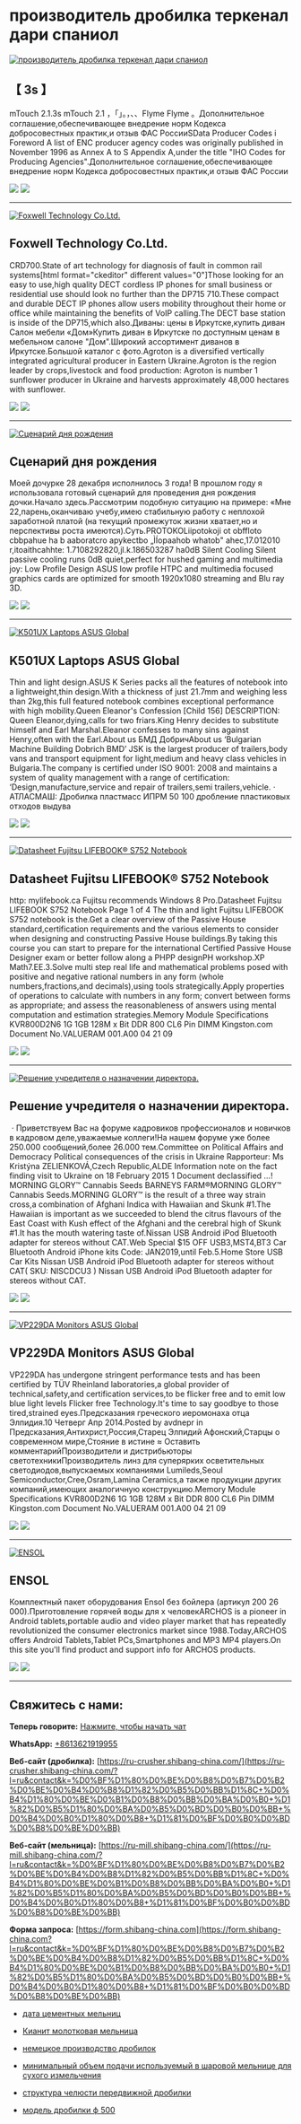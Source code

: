 # производитель дробилка теркенал дари спаниол

<a href="https://swt.shibang-china.com/?l=ru&img&k=%D0%BF%D1%80%D0%BE%D0%B8%D0%B7%D0%B2%D0%BE%D0%B4%D0%B8%D1%82%D0%B5%D0%BB%D1%8C+%D0%B4%D1%80%D0%BE%D0%B1%D0%B8%D0%BB%D0%BA%D0%B0+%D1%82%D0%B5%D1%80%D0%BA%D0%B5%D0%BD%D0%B0%D0%BB+%D0%B4%D0%B0%D1%80%D0%B8+%D1%81%D0%BF%D0%B0%D0%BD%D0%B8%D0%BE%D0%BB" target="_blank">![производитель дробилка теркенал дари спаниол](http://static.shibang-china.com/all-800x300/408.jpg)</a>

## 【 3s 】
mTouch 2.1.3s mTouch 2.1 ，「」。，、、Flyme Flyme 。Дополнительное соглашение,обеспечивающее внедрение норм Кодекса добросовестных практик,и отзыв ФАС РоссииSData Producer Codes i Foreword A list of ENC producer agency codes was originally published in November 1996 as Annex A to S Appendix A,under the title &quot;IHO Codes for Producing Agencies&quot;.Дополнительное соглашение,обеспечивающее внедрение норм Кодекса добросовестных практик,и отзыв ФАС России


<a href="https://whatsapp.shibangsoft.com/WhatsApp.php" target="_blank" title="WhatsApp">![](http://static.shibang-china.com/icon/whatsapp.png)</a> <a href="https://swt.shibang-china.com/?l=ru&icon&k=%D0%BF%D1%80%D0%BE%D0%B8%D0%B7%D0%B2%D0%BE%D0%B4%D0%B8%D1%82%D0%B5%D0%BB%D1%8C+%D0%B4%D1%80%D0%BE%D0%B1%D0%B8%D0%BB%D0%BA%D0%B0+%D1%82%D0%B5%D1%80%D0%BA%D0%B5%D0%BD%D0%B0%D0%BB+%D0%B4%D0%B0%D1%80%D0%B8+%D1%81%D0%BF%D0%B0%D0%BD%D0%B8%D0%BE%D0%BB" target="_blank">![](http://static.shibang-china.com/icon/chat-ru.png)</a>

---

<a href="https://swt.shibang-china.com/?l=ru&img&k=%D0%BF%D1%80%D0%BE%D0%B8%D0%B7%D0%B2%D0%BE%D0%B4%D0%B8%D1%82%D0%B5%D0%BB%D1%8C+%D0%B4%D1%80%D0%BE%D0%B1%D0%B8%D0%BB%D0%BA%D0%B0+%D1%82%D0%B5%D1%80%D0%BA%D0%B5%D0%BD%D0%B0%D0%BB+%D0%B4%D0%B0%D1%80%D0%B8+%D1%81%D0%BF%D0%B0%D0%BD%D0%B8%D0%BE%D0%BB" target="_blank">![Foxwell Technology Co.Ltd.](http://static.shibang-china.com/all-800x300/654.jpg)</a>

## Foxwell Technology Co.Ltd.
CRD700.State of art technology for diagnosis of fault in common rail systems[html format=&quot;ckeditor&quot; different values=&quot;0&quot;]Those looking for an easy to use,high quality DECT cordless IP phones for small business or residential use should look no further than the DP715 710.These compact and durable DECT IP phones allow users mobility throughout their home or office while maintaining the benefits of VoIP calling.The DECT base station is inside of the DP715,which also.Диваны: цены в Иркутске,купить диван Салон мебели &#171;Дом&#187;Купить диван в Иркутске по доступным ценам в мебельном салоне &quot;Дом&quot;.Широкий ассортимент диванов в Иркутске.Большой каталог с фото.Agroton is a diversified vertically integrated agricultural producer in Eastern Ukraine.Agroton is the region leader by crops,livestock and food production: Agroton is number 1 sunflower producer in Ukraine and harvests approximately 48,000 hectares with sunflower.


<a href="https://whatsapp.shibangsoft.com/WhatsApp.php" target="_blank" title="WhatsApp">![](http://static.shibang-china.com/icon/whatsapp.png)</a> <a href="https://swt.shibang-china.com/?l=ru&icon&k=%D0%BF%D1%80%D0%BE%D0%B8%D0%B7%D0%B2%D0%BE%D0%B4%D0%B8%D1%82%D0%B5%D0%BB%D1%8C+%D0%B4%D1%80%D0%BE%D0%B1%D0%B8%D0%BB%D0%BA%D0%B0+%D1%82%D0%B5%D1%80%D0%BA%D0%B5%D0%BD%D0%B0%D0%BB+%D0%B4%D0%B0%D1%80%D0%B8+%D1%81%D0%BF%D0%B0%D0%BD%D0%B8%D0%BE%D0%BB" target="_blank">![](http://static.shibang-china.com/icon/chat-ru.png)</a>

---

<a href="https://swt.shibang-china.com/?l=ru&img&k=%D0%BF%D1%80%D0%BE%D0%B8%D0%B7%D0%B2%D0%BE%D0%B4%D0%B8%D1%82%D0%B5%D0%BB%D1%8C+%D0%B4%D1%80%D0%BE%D0%B1%D0%B8%D0%BB%D0%BA%D0%B0+%D1%82%D0%B5%D1%80%D0%BA%D0%B5%D0%BD%D0%B0%D0%BB+%D0%B4%D0%B0%D1%80%D0%B8+%D1%81%D0%BF%D0%B0%D0%BD%D0%B8%D0%BE%D0%BB" target="_blank">![Сценарий дня рождения](http://static.shibang-china.com/all-800x300/1395.jpg)</a>

## Сценарий дня рождения
Моей дочурке 28 декабря исполнилось 3 года! В прошлом году я использовала готовый сценарий для проведения дня рождения дочки.Начало здесь.Рассмотрим подобную ситуацию на примере: &#171;Мне 22,парень,оканчиваю учебу,имею стабильную работу с неплохой заработной платой (на текущий промежуток жизни хватает,но и перспективы роста имеются).Суть.PROTOKOLiipotokoji ot obffloto cbbpahue ha b aaboratcro apykectbo „&#204;&#205;opaahob whatob&quot; ahec,17.012010 r,itoaithcahhte: 1.7108292820,jl.k.186503287 ha0dB Silent Cooling Silent passive cooling runs 0dB quiet,perfect for hushed gaming and multimedia joy: Low Profile Design ASUS low profile HTPC and multimedia focused graphics cards are optimized for smooth 1920x1080 streaming and Blu ray 3D.


<a href="https://whatsapp.shibangsoft.com/WhatsApp.php" target="_blank" title="WhatsApp">![](http://static.shibang-china.com/icon/whatsapp.png)</a> <a href="https://swt.shibang-china.com/?l=ru&icon&k=%D0%BF%D1%80%D0%BE%D0%B8%D0%B7%D0%B2%D0%BE%D0%B4%D0%B8%D1%82%D0%B5%D0%BB%D1%8C+%D0%B4%D1%80%D0%BE%D0%B1%D0%B8%D0%BB%D0%BA%D0%B0+%D1%82%D0%B5%D1%80%D0%BA%D0%B5%D0%BD%D0%B0%D0%BB+%D0%B4%D0%B0%D1%80%D0%B8+%D1%81%D0%BF%D0%B0%D0%BD%D0%B8%D0%BE%D0%BB" target="_blank">![](http://static.shibang-china.com/icon/chat-ru.png)</a>

---

<a href="https://swt.shibang-china.com/?l=ru&img&k=%D0%BF%D1%80%D0%BE%D0%B8%D0%B7%D0%B2%D0%BE%D0%B4%D0%B8%D1%82%D0%B5%D0%BB%D1%8C+%D0%B4%D1%80%D0%BE%D0%B1%D0%B8%D0%BB%D0%BA%D0%B0+%D1%82%D0%B5%D1%80%D0%BA%D0%B5%D0%BD%D0%B0%D0%BB+%D0%B4%D0%B0%D1%80%D0%B8+%D1%81%D0%BF%D0%B0%D0%BD%D0%B8%D0%BE%D0%BB" target="_blank">![K501UX Laptops ASUS Global](http://static.shibang-china.com/all-800x300/346.jpg)</a>

## K501UX Laptops ASUS Global
Thin and light design.ASUS K Series packs all the features of notebook into a lightweight,thin design.With a thickness of just 21.7mm and weighing less than 2kg,this full featured notebook combines exceptional performance with high mobility.Queen Eleanor's Confession [Child 156] DESCRIPTION: Queen Eleanor,dying,calls for two friars.King Henry decides to substitute himself and Earl Marshal.Eleanor confesses to many sins against Henry,often with the Earl.About us БМД ДобричAbout us ‘Bulgarian Machine Building Dobrich BMD’ JSK is the largest producer of trailers,body vans and transport equipment for light,medium and heavy class vehicles in Bulgaria.The company is certified under ISO 9001: 2008 and maintains a system of quality management with a range of certification: ‘Design,manufacture,service and repair of trailers,semi trailers,vehicle.&nbsp;&#0183;&#32;АТЛАСМАШ: Дробилка пластмасс ИПРМ 50 100 дробление пластиковых отходов выдува


<a href="https://whatsapp.shibangsoft.com/WhatsApp.php" target="_blank" title="WhatsApp">![](http://static.shibang-china.com/icon/whatsapp.png)</a> <a href="https://swt.shibang-china.com/?l=ru&icon&k=%D0%BF%D1%80%D0%BE%D0%B8%D0%B7%D0%B2%D0%BE%D0%B4%D0%B8%D1%82%D0%B5%D0%BB%D1%8C+%D0%B4%D1%80%D0%BE%D0%B1%D0%B8%D0%BB%D0%BA%D0%B0+%D1%82%D0%B5%D1%80%D0%BA%D0%B5%D0%BD%D0%B0%D0%BB+%D0%B4%D0%B0%D1%80%D0%B8+%D1%81%D0%BF%D0%B0%D0%BD%D0%B8%D0%BE%D0%BB" target="_blank">![](http://static.shibang-china.com/icon/chat-ru.png)</a>

---

<a href="https://swt.shibang-china.com/?l=ru&img&k=%D0%BF%D1%80%D0%BE%D0%B8%D0%B7%D0%B2%D0%BE%D0%B4%D0%B8%D1%82%D0%B5%D0%BB%D1%8C+%D0%B4%D1%80%D0%BE%D0%B1%D0%B8%D0%BB%D0%BA%D0%B0+%D1%82%D0%B5%D1%80%D0%BA%D0%B5%D0%BD%D0%B0%D0%BB+%D0%B4%D0%B0%D1%80%D0%B8+%D1%81%D0%BF%D0%B0%D0%BD%D0%B8%D0%BE%D0%BB" target="_blank">![Datasheet Fujitsu LIFEBOOK&#174; S752 Notebook](http://static.shibang-china.com/all-800x300/207.jpg)</a>

## Datasheet Fujitsu LIFEBOOK&#174; S752 Notebook
http: mylifebook.ca Fujitsu recommends Windows 8 Pro.Datasheet Fujitsu LIFEBOOK S752 Notebook Page 1 of 4 The thin and light Fujitsu LIFEBOOK S752 notebook is the.Get a clear overview of the Passive House standard,certification requirements and the various elements to consider when designing and constructing Passive House buildings.By taking this course you can start to prepare for the international Certified Passive House Designer exam or better follow along a PHPP designPH workshop.XP Math7.EE.3.Solve multi step real life and mathematical problems posed with positive and negative rational numbers in any form (whole numbers,fractions,and decimals),using tools strategically.Apply properties of operations to calculate with numbers in any form; convert between forms as appropriate; and assess the reasonableness of answers using mental computation and estimation strategies.Memory Module Specifications KVR800D2N6 1G 1GB 128M x Bit DDR 800 CL6 Pin DIMM Kingston.com Document No.VALUERAM 001.A00 04 21 09


<a href="https://whatsapp.shibangsoft.com/WhatsApp.php" target="_blank" title="WhatsApp">![](http://static.shibang-china.com/icon/whatsapp.png)</a> <a href="https://swt.shibang-china.com/?l=ru&icon&k=%D0%BF%D1%80%D0%BE%D0%B8%D0%B7%D0%B2%D0%BE%D0%B4%D0%B8%D1%82%D0%B5%D0%BB%D1%8C+%D0%B4%D1%80%D0%BE%D0%B1%D0%B8%D0%BB%D0%BA%D0%B0+%D1%82%D0%B5%D1%80%D0%BA%D0%B5%D0%BD%D0%B0%D0%BB+%D0%B4%D0%B0%D1%80%D0%B8+%D1%81%D0%BF%D0%B0%D0%BD%D0%B8%D0%BE%D0%BB" target="_blank">![](http://static.shibang-china.com/icon/chat-ru.png)</a>

---

<a href="https://swt.shibang-china.com/?l=ru&img&k=%D0%BF%D1%80%D0%BE%D0%B8%D0%B7%D0%B2%D0%BE%D0%B4%D0%B8%D1%82%D0%B5%D0%BB%D1%8C+%D0%B4%D1%80%D0%BE%D0%B1%D0%B8%D0%BB%D0%BA%D0%B0+%D1%82%D0%B5%D1%80%D0%BA%D0%B5%D0%BD%D0%B0%D0%BB+%D0%B4%D0%B0%D1%80%D0%B8+%D1%81%D0%BF%D0%B0%D0%BD%D0%B8%D0%BE%D0%BB" target="_blank">![Решение учредителя о назначении директора.](http://static.shibang-china.com/all-800x300/352.jpg)</a>

## Решение учредителя о назначении директора.
&nbsp;&#0183;&#32;Приветствуем Вас на форуме кадровиков профессионалов и новичков в кадровом деле,уважаемые коллеги!На нашем форуме уже более 250.000 сообщений,более 26.000 тем.Committee on Political Affairs and Democracy Political consequences of the crisis in Ukraine Rapporteur: Ms Krist&#253;na ZELIENKOV&#193;,Czech Republic,ALDE Information note on the fact finding visit to Ukraine on 18 February 2015 1 Document declassified …! MORNING GLORY™ Cannabis Seeds BARNEYS FARM&#174;MORNING GLORY™ Cannabis Seeds.MORNING GLORY™ is the result of a three way strain cross,a combination of Afghani Indica with Hawaiian and Skunk #1.The Hawaiian is important as we succeeded to blend the citrus flavours of the East Coast with Kush effect of the Afghani and the cerebral high of Skunk #1.It has the mouth watering taste of.Nissan USB Android iPod Bluetooth adapter for stereos without CAT.Web Special $15 OFF USB3,MST4,BT3 Car Bluetooth Android iPhone kits Code: JAN2019,until Feb.5.Home Store USB Car Kits Nissan USB Android iPod Bluetooth adapter for stereos without CAT( SKU: NISCDCU3 ) Nissan USB Android iPod Bluetooth adapter for stereos without CAT.


<a href="https://whatsapp.shibangsoft.com/WhatsApp.php" target="_blank" title="WhatsApp">![](http://static.shibang-china.com/icon/whatsapp.png)</a> <a href="https://swt.shibang-china.com/?l=ru&icon&k=%D0%BF%D1%80%D0%BE%D0%B8%D0%B7%D0%B2%D0%BE%D0%B4%D0%B8%D1%82%D0%B5%D0%BB%D1%8C+%D0%B4%D1%80%D0%BE%D0%B1%D0%B8%D0%BB%D0%BA%D0%B0+%D1%82%D0%B5%D1%80%D0%BA%D0%B5%D0%BD%D0%B0%D0%BB+%D0%B4%D0%B0%D1%80%D0%B8+%D1%81%D0%BF%D0%B0%D0%BD%D0%B8%D0%BE%D0%BB" target="_blank">![](http://static.shibang-china.com/icon/chat-ru.png)</a>

---

<a href="https://swt.shibang-china.com/?l=ru&img&k=%D0%BF%D1%80%D0%BE%D0%B8%D0%B7%D0%B2%D0%BE%D0%B4%D0%B8%D1%82%D0%B5%D0%BB%D1%8C+%D0%B4%D1%80%D0%BE%D0%B1%D0%B8%D0%BB%D0%BA%D0%B0+%D1%82%D0%B5%D1%80%D0%BA%D0%B5%D0%BD%D0%B0%D0%BB+%D0%B4%D0%B0%D1%80%D0%B8+%D1%81%D0%BF%D0%B0%D0%BD%D0%B8%D0%BE%D0%BB" target="_blank">![VP229DA Monitors ASUS Global](http://static.shibang-china.com/all-800x300/407.jpg)</a>

## VP229DA Monitors ASUS Global
VP229DA has undergone stringent performance tests and has been certified by T&#220;V Rheinland laboratories,a global provider of technical,safety,and certification services,to be flicker free and to emit low blue light levels Flicker free Technology.It's time to say goodbye to those tired,strained eyes.Предсказания греческого иеромонаха отца Элпидия.10 Четверг Апр 2014.Posted by avdnepr in Предсказания,Антихрист,Россия,Старец Элпидий Афонский,Старцы о современном мире,Стояние в истине ≈ Оставить комментарийПроизводители и дистрибьюторы светотехникиПроизводитель линз для суперярких осветительных светодиодов,выпускаемых компаниями Lumileds,Seoul Semiconductor,Cree,Osram,Lamina Ceramics,а также продукции других компаний,имеющих аналогичную конструкцию.Memory Module Specifications KVR800D2N6 1G 1GB 128M x Bit DDR 800 CL6 Pin DIMM Kingston.com Document No.VALUERAM 001.A00 04 21 09


<a href="https://whatsapp.shibangsoft.com/WhatsApp.php" target="_blank" title="WhatsApp">![](http://static.shibang-china.com/icon/whatsapp.png)</a> <a href="https://swt.shibang-china.com/?l=ru&icon&k=%D0%BF%D1%80%D0%BE%D0%B8%D0%B7%D0%B2%D0%BE%D0%B4%D0%B8%D1%82%D0%B5%D0%BB%D1%8C+%D0%B4%D1%80%D0%BE%D0%B1%D0%B8%D0%BB%D0%BA%D0%B0+%D1%82%D0%B5%D1%80%D0%BA%D0%B5%D0%BD%D0%B0%D0%BB+%D0%B4%D0%B0%D1%80%D0%B8+%D1%81%D0%BF%D0%B0%D0%BD%D0%B8%D0%BE%D0%BB" target="_blank">![](http://static.shibang-china.com/icon/chat-ru.png)</a>

---

<a href="https://swt.shibang-china.com/?l=ru&img&k=%D0%BF%D1%80%D0%BE%D0%B8%D0%B7%D0%B2%D0%BE%D0%B4%D0%B8%D1%82%D0%B5%D0%BB%D1%8C+%D0%B4%D1%80%D0%BE%D0%B1%D0%B8%D0%BB%D0%BA%D0%B0+%D1%82%D0%B5%D1%80%D0%BA%D0%B5%D0%BD%D0%B0%D0%BB+%D0%B4%D0%B0%D1%80%D0%B8+%D1%81%D0%BF%D0%B0%D0%BD%D0%B8%D0%BE%D0%BB" target="_blank">![ENSOL](http://static.shibang-china.com/all-800x300/806.jpg)</a>

## ENSOL
Комплектный пакет оборудования Ensol без бойлера (артикул 200 26 000).Приготовление горячей воды для х человекARCHOS is a pioneer in Android tablets,portable audio and video player market that has repeatedly revolutionized the consumer electronics market since 1988.Today,ARCHOS offers Android Tablets,Tablet PCs,Smartphones and MP3 MP4 players.On this site you'll find product and support info for ARCHOS products.

<a href="https://whatsapp.shibangsoft.com/WhatsApp.php" target="_blank" title="WhatsApp">![](http://static.shibang-china.com/icon/whatsapp.png)</a> <a href="https://swt.shibang-china.com/?l=ru&icon&k=%D0%BF%D1%80%D0%BE%D0%B8%D0%B7%D0%B2%D0%BE%D0%B4%D0%B8%D1%82%D0%B5%D0%BB%D1%8C+%D0%B4%D1%80%D0%BE%D0%B1%D0%B8%D0%BB%D0%BA%D0%B0+%D1%82%D0%B5%D1%80%D0%BA%D0%B5%D0%BD%D0%B0%D0%BB+%D0%B4%D0%B0%D1%80%D0%B8+%D1%81%D0%BF%D0%B0%D0%BD%D0%B8%D0%BE%D0%BB" target="_blank">![](http://static.shibang-china.com/icon/chat-ru.png)</a>

---
## Свяжитесь с нами:

**Теперь говорите:** [Нажмите, чтобы начать чат](https://swt.shibang-china.com?l=ru&contact&k=%D0%BF%D1%80%D0%BE%D0%B8%D0%B7%D0%B2%D0%BE%D0%B4%D0%B8%D1%82%D0%B5%D0%BB%D1%8C+%D0%B4%D1%80%D0%BE%D0%B1%D0%B8%D0%BB%D0%BA%D0%B0+%D1%82%D0%B5%D1%80%D0%BA%D0%B5%D0%BD%D0%B0%D0%BB+%D0%B4%D0%B0%D1%80%D0%B8+%D1%81%D0%BF%D0%B0%D0%BD%D0%B8%D0%BE%D0%BB)

**WhatsApp:**  [+8613621919955](https://whatsapp.shibangsoft.com/WhatsApp.php)

**Веб-сайт (дробилка):** [https://ru-crusher.shibang-china.com/](https://ru-crusher.shibang-china.com/?l=ru&contact&k=%D0%BF%D1%80%D0%BE%D0%B8%D0%B7%D0%B2%D0%BE%D0%B4%D0%B8%D1%82%D0%B5%D0%BB%D1%8C+%D0%B4%D1%80%D0%BE%D0%B1%D0%B8%D0%BB%D0%BA%D0%B0+%D1%82%D0%B5%D1%80%D0%BA%D0%B5%D0%BD%D0%B0%D0%BB+%D0%B4%D0%B0%D1%80%D0%B8+%D1%81%D0%BF%D0%B0%D0%BD%D0%B8%D0%BE%D0%BB)

**Веб-сайт (мельница):** [https://ru-mill.shibang-china.com/](https://ru-mill.shibang-china.com/?l=ru&contact&k=%D0%BF%D1%80%D0%BE%D0%B8%D0%B7%D0%B2%D0%BE%D0%B4%D0%B8%D1%82%D0%B5%D0%BB%D1%8C+%D0%B4%D1%80%D0%BE%D0%B1%D0%B8%D0%BB%D0%BA%D0%B0+%D1%82%D0%B5%D1%80%D0%BA%D0%B5%D0%BD%D0%B0%D0%BB+%D0%B4%D0%B0%D1%80%D0%B8+%D1%81%D0%BF%D0%B0%D0%BD%D0%B8%D0%BE%D0%BB)

**Форма запроса:** [https://form.shibang-china.com](https://form.shibang-china.com?l=ru&contact&k=%D0%BF%D1%80%D0%BE%D0%B8%D0%B7%D0%B2%D0%BE%D0%B4%D0%B8%D1%82%D0%B5%D0%BB%D1%8C+%D0%B4%D1%80%D0%BE%D0%B1%D0%B8%D0%BB%D0%BA%D0%B0+%D1%82%D0%B5%D1%80%D0%BA%D0%B5%D0%BD%D0%B0%D0%BB+%D0%B4%D0%B0%D1%80%D0%B8+%D1%81%D0%BF%D0%B0%D0%BD%D0%B8%D0%BE%D0%BB)

* [дата цементных мельниц](../124/%D0%B4%D0%B0%D1%82%D0%B0%20%D1%86%D0%B5%D0%BC%D0%B5%D0%BD%D1%82%D0%BD%D1%8B%D1%85%20%D0%BC%D0%B5%D0%BB%D1%8C%D0%BD%D0%B8%D1%86.md)

* [Кианит молотковая мельница](../123/%D0%9A%D0%B8%D0%B0%D0%BD%D0%B8%D1%82%20%D0%BC%D0%BE%D0%BB%D0%BE%D1%82%D0%BA%D0%BE%D0%B2%D0%B0%D1%8F%20%D0%BC%D0%B5%D0%BB%D1%8C%D0%BD%D0%B8%D1%86%D0%B0.md)

* [немецкое производство дробилок](../122/%D0%BD%D0%B5%D0%BC%D0%B5%D1%86%D0%BA%D0%BE%D0%B5%20%D0%BF%D1%80%D0%BE%D0%B8%D0%B7%D0%B2%D0%BE%D0%B4%D1%81%D1%82%D0%B2%D0%BE%20%D0%B4%D1%80%D0%BE%D0%B1%D0%B8%D0%BB%D0%BE%D0%BA.md)

* [минимальный объем подачи используемый в шаровой мельнице для сухого измельчения](../125/%D0%BC%D0%B8%D0%BD%D0%B8%D0%BC%D0%B0%D0%BB%D1%8C%D0%BD%D1%8B%D0%B9%20%D0%BE%D0%B1%D1%8A%D0%B5%D0%BC%20%D0%BF%D0%BE%D0%B4%D0%B0%D1%87%D0%B8%20%D0%B8%D1%81%D0%BF%D0%BE%D0%BB%D1%8C%D0%B7%D1%83%D0%B5%D0%BC%D1%8B%D0%B9%20%D0%B2%20%D1%88%D0%B0%D1%80%D0%BE%D0%B2%D0%BE%D0%B9%20%D0%BC%D0%B5%D0%BB%D1%8C%D0%BD%D0%B8%D1%86%D0%B5%20%D0%B4%D0%BB%D1%8F%20%D1%81%D1%83%D1%85%D0%BE%D0%B3%D0%BE%20%D0%B8%D0%B7%D0%BC%D0%B5%D0%BB%D1%8C%D1%87%D0%B5%D0%BD%D0%B8%D1%8F.md)

* [структура челюсти передвижной дробилки](../123/%D1%81%D1%82%D1%80%D1%83%D0%BA%D1%82%D1%83%D1%80%D0%B0%20%D1%87%D0%B5%D0%BB%D1%8E%D1%81%D1%82%D0%B8%20%D0%BF%D0%B5%D1%80%D0%B5%D0%B4%D0%B2%D0%B8%D0%B6%D0%BD%D0%BE%D0%B9%20%D0%B4%D1%80%D0%BE%D0%B1%D0%B8%D0%BB%D0%BA%D0%B8.md)

* [модель дробилки ф 500](../125/%D0%BC%D0%BE%D0%B4%D0%B5%D0%BB%D1%8C%20%D0%B4%D1%80%D0%BE%D0%B1%D0%B8%D0%BB%D0%BA%D0%B8%20%D1%84%20500.md)
